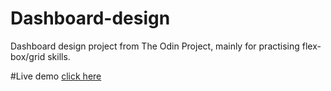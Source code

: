 # Dashboard-design
Dashboard design project from The Odin Project, mainly for practising flex-box/grid skills. 

#Live demo
[click here](https://sauliuspetr.github.io/Dashboard-design/)
